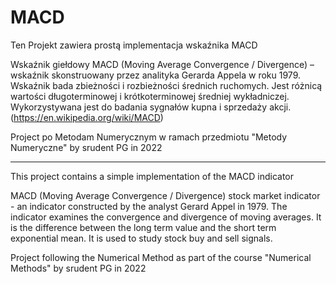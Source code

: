 # MACD

Ten Projekt zawiera prostą implementacja wskaźnika MACD

Wskaźnik giełdowy MACD (Moving Average Convergence / Divergence) – wskaźnik skonstruowany przez analityka Gerarda Appela w roku 1979. Wskaźnik bada zbieżności i rozbieżności średnich ruchomych. Jest różnicą wartości długoterminowej i krótkoterminowej średniej wykładniczej. Wykorzystywana jest do badania sygnałów kupna i sprzedaży akcji. (https://en.wikipedia.org/wiki/MACD)

Project po Metodam Numerycznym w ramach przedmiotu "Metody Numeryczne"
by srudent PG in 2022


--------------

This project contains a simple implementation of the MACD indicator

MACD (Moving Average Convergence / Divergence) stock market indicator - an indicator constructed by the analyst Gerard Appel in 1979. The indicator examines the convergence and divergence of moving averages. It is the difference between the long term value and the short term exponential mean. It is used to study stock buy and sell signals.

Project following the Numerical Method as part of the course "Numerical Methods"
by srudent PG in 2022
